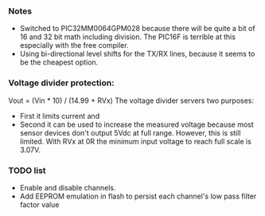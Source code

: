 ### Notes
 * Switched to PIC32MM0064GPM028 because there will be quite a bit of 16 and 32 bit math including division. The PIC16F is terrible at this especially with the free compiler.
 * Using bi-directional level shifts for the TX/RX lines, because it seems to be the cheapest option. 

### Voltage divider protection:
Vout = (Vin * 10) / (14.99 + RVx)
The voltage divider servers two purposes: 
 * First it limits current and 
 * Second it can be used to increase the measured voltage because most sensor devices don't output 5Vdc at full range. However, this is still limited. With RVx at 0R the minimum input voltage to reach full scale is 3.07V.
 
### TODO list
 * Enable and disable channels.
 * Add EEPROM emulation in flash to persist each channel's low pass filter factor value


